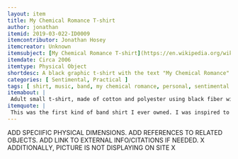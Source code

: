 ```yaml
---
layout: item
title: My Chemical Romance T-shirt
author: jonathan
itemid: 2019-03-022-ID0009
itemcontributor: Jonathan Hosey
itemcreator: Unknown
itemsubject: [My Chemical Romance T-shirt](https://en.wikipedia.org/wiki/My_Chemical_Romance)
itemdate: Circa 2006
itemtype: Physical Object
shortdesc: A black graphic t-shirt with the text "My Chemical Romance" on top in one font and "The Black Parade" in another.
categories: [ Sentimental, Practical ]
tags: [ shirt, music, band, my chemical romance, personal, sentimental object ]
itemabout: |
 Adult small t-shirt, made of cotton and polyester using black fiber with a graphic design on the front
itemquote: |
 This was the first kind of band shirt I ever owned. I was inspired to get it after listening to their music a lot for several months when I was around the age of 17. I really enjoyed the music, with many of the songs resonating for me. Personally My Chemical Romance was one of the first "emo" bands I was truly into, and it really opened me up to a lot of other bands and genres of music that were particularly popular in the 2000s. The band helped me through some turbulent teenage years and the inevitable emotions that coming of age has.
---
```




ADD SPECIIFIC PHYSICAL DIMENSIONS.
ADD REFERENCES TO RELATED OBJECTS. 
ADD LINK TO EXTERNAL INFO/CITATIONS IF NEEDED. X
ADDITIONALLY, PICTURE IS NOT DISPLAYING ON SITE X
